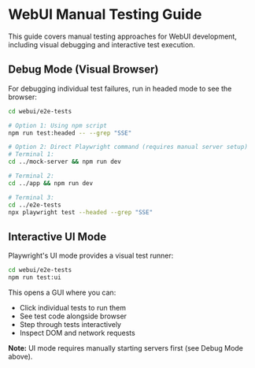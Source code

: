 # WebUI Manual Testing Guide

This guide covers manual testing approaches for WebUI development, including visual debugging and interactive test execution.

## Debug Mode (Visual Browser)

For debugging individual test failures, run in headed mode to see the browser:

```bash
cd webui/e2e-tests

# Option 1: Using npm script
npm run test:headed -- --grep "SSE"

# Option 2: Direct Playwright command (requires manual server setup)
# Terminal 1:
cd ../mock-server && npm run dev

# Terminal 2:
cd ../app && npm run dev

# Terminal 3:
cd ../e2e-tests
npx playwright test --headed --grep "SSE"
```

## Interactive UI Mode

Playwright's UI mode provides a visual test runner:

```bash
cd webui/e2e-tests
npm run test:ui
```

This opens a GUI where you can:
- Click individual tests to run them
- See test code alongside browser
- Step through tests interactively
- Inspect DOM and network requests

**Note:** UI mode requires manually starting servers first (see Debug Mode above).
